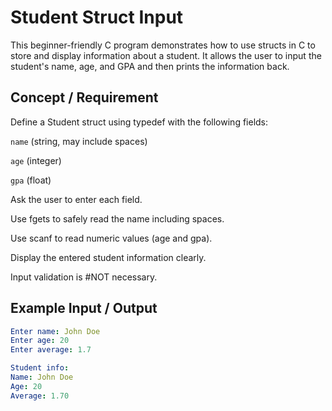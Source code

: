 # Student Struct Input

This beginner-friendly C program demonstrates how to use structs in C to store and display information about a student.
It allows the user to input the student's name, age, and GPA and then prints the information back.

## Concept / Requirement

Define a Student struct using typedef with the following fields:

`name` (string, may include spaces)

`age` (integer)

`gpa` (float)

Ask the user to enter each field.

Use fgets to safely read the name including spaces.

Use scanf to read numeric values (age and gpa).

Display the entered student information clearly.

Input validation is #NOT necessary. 

## Example Input / Output

```yaml
Enter name: John Doe
Enter age: 20
Enter average: 1.7

Student info:
Name: John Doe
Age: 20
Average: 1.70
```
